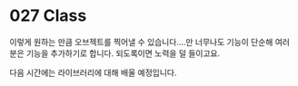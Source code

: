 # 027 Class

이렇게 원하는 만큼 오브젝트를 찍어낼 수 있습니다....만 너무나도 기능이 단순해 여러분은 기능을 추가하기로 합니다. 되도록이면 노력을 덜 들이고요.

다음 시간에는 라이브러리에 대해 배울 예정입니다.
